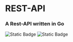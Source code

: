 # REST-API 

### A Rest-API written in Go
![Static Badge](https://img.shields.io/badge/BUILT_WITH-LOVE-orange?style=for-the-badge)
![Static Badge](https://img.shields.io/badge/STATUS-SUCCESS-blue?style=for-the-badge)

